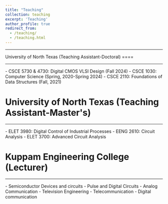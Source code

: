 ```yaml
---
title: "Teaching"
collection: teaching
excerpt: 'Teaching'
author_profile: true
redirect_from: 
  - /teaching/
  - /teaching.html
---
```

<hr />
University of North Texas (Teaching Assistant-Doctoral)
====
<hr />
- CSCE 5730 & 4730: Digital CMOS VLSI Design (Fall 2024)
- CSCE 1030: Computer Science (Spring, 2020-Spring 2024)
- CSCE 2110: Foundations of Data Structures (Fall, 2021)

University of North Texas (Teaching Assistant-Master's)
====
<hr />
- ELET 3980: Digital Control of Industrial Processes
- EENG 2610: Circuit Analysis
- ELET 3700: Advanced Circuit Analysis

Kuppam Engineering College (Lecturer)
===
<hr />
- Semiconductor Devices and circuits 
- Pulse and Digital Circuits 
- Analog Communication
- Television Engineering
- Telecommunication
- Digital communication


